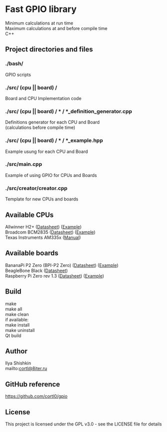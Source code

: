 # Fast GPIO library
Minimum calculations at run time  
Maximum calculations at and before compile time  
C++

## Project directories and files

### ./bash/
GPIO scripts

### ./src/ (cpu || board) /
Board and CPU Implementation code

### ./src/ (cpu || board) / * / *_definition_generator.cpp
Definitions generator for each CPU and Board  
(calculations before compile time)

### ./src/ (cpu || board) / * / *_example.hpp
Example usung for each CPU and Board

### ./src/main.cpp
Example of using GPIO for CPUs and Boards

### ./src/creator/creator.cpp
Template for new CPUs and boards

## Available CPUs
Allwinner H2+ ([Datasheet](http://8iter.ru/datasheets/cpu/Allwinner_H2+_Datasheet_V1.2.pdf)) ([Example](https://github.com/cortl0/gpio/blob/master/src/cpu/allwinner_h2_plus/allwinner_h2_plus_example.hpp))  
Broadcom BCM2835 ([Datasheet](http://8iter.ru/datasheets/cpu/Broadcom_BCM2835_Datasheet.pdf)) ([Example](https://github.com/cortl0/gpio/blob/master/src/cpu/broadcom_bcm2835/broadcom_bcm2835_example.hpp))  
Texas Instruments AM335x ([Manual](http://8iter.ru/datasheets/cpu/Texas_Instruments_AM335x_and_AMIC110_Sitara_Manual.pdf))

## Available boards
BananaPi P2 Zero (BPI-P2 Zero) ([Datasheet](http://8iter.ru/datasheets/board/BananaPI_P2_Zero_Datasheet_v1_0.pdf)) ([Example](https://github.com/cortl0/gpio/blob/master/src/board/bpi_p2_zero/bpi_p2_zero_example.hpp))  
BeagleBone Black ([Datasheet](http://8iter.ru/datasheets/board/BeagleBone_Black_Datasheet.pdf))  
Raspberry Pi Zero rev 1.3 ([Datasheet](http://8iter.ru/datasheets/board/Raspberry_Pi_Zero_r1_3_Datasheet.pdf)) ([Example](https://github.com/cortl0/gpio/blob/master/src/board/raspberry_pi_zero_r1_3/raspberry_pi_zero_r1_3_example.hpp))

## Build
make  
make all  
make clean  
if available:  
make install  
make uninstall  
Qt build



## Author
Ilya Shishkin  
mailto:cortl@8iter.ru

## GitHub reference
https://github.com/cortl0/gpio

## License
This project is licensed under the GPL v3.0 - see the LICENSE file for details
